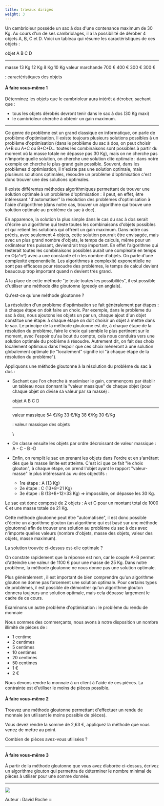 ```yaml
---
title: travaux dirigés
weight: 3
---
```



Un cambrioleur possède un sac à dos d\'une contenance maximum de 30 Kg.
Au cours d\'un de ses cambriolages, il a la possibilité de dérober 4
objets A, B, C et D. Voici un tableau qui résume les caractéristiques de
ces objets :

  objet              A       B       C       D
  ------------------ ------- ------- ------- -------
  masse              13 Kg   12 Kg   8 Kg    10 Kg
  valeur marchande   700 €   400 €   300 €   300 €

  : caractéristiques des objets

#### À faire vous-même 1

Déterminez les objets que le cambrioleur aura intérêt à dérober, sachant
que :

-   tous les objets dérobés devront tenir dans le sac à dos (30 Kg maxi)
-   le cambrioleur cherche à obtenir un gain maximum.

------------------------------------------------------------------------

Ce genre de problème est un grand classique en informatique, on parle de
problème d\'optimisation. Il existe toujours plusieurs solutions
possibles à un problème d\'optimisation (dans le problème du sac à dos,
on peut choisir A+B ou A+C ou B+C+D\... toutes les combinaisons sont
possibles à partir du moment où la masse totale ne dépasse pas 30 Kg),
mais on ne cherche pas n\'importe quelle solution, on cherche une
solution dite optimale : dans notre exemple on cherche le plus grand
gain possible. Souvent, dans les problèmes d\'optimisation, il n\'existe
pas une solution optimale, mais plusieurs solutions optimales, résoudre
un problème d\'optimisation c\'est donc trouver une des solutions
optimales.

Il existe différentes méthodes algorithmiques permettant de trouver une
solution optimale à un problème d\'optimisation : il peut, en effet,
être intéressant \"d\'automatiser\" la résolution des problèmes
d\'optimisation à l\'aide d\'algorithme (dans notre cas, trouver un
algorithme qui trouve une solution optimale au problème du sac à doc).

En apparence, la solution la plus simple dans le cas du sac à dos serait
d\'écrire un algorithme qui teste toutes les combinaisons d\'objets
possibles et qui retient les solutions qui offrent un gain maximum. Dans
notre cas précis, avec seulement 4 objets, cette solution pourrait être
envisagée, mais avec un plus grand nombre d\'objets, le temps de
calculs, même pour un ordinateur très puissant, deviendrait trop
important. En effet l\'algorithme qui testerait toutes les combinaisons
possibles aurait une complexité en temps en O(a^n^) avec a une constante
et n les nombre d\'objets. On parle d\'une complexité exponentielle. Les
algorithmes à complexité exponentielle ne sont pas efficaces pour
résoudre des problèmes, le temps de calcul devient beaucoup trop
important quand n devient très grand.

À la place de cette méthode \"je teste toutes les possibilités\", il est
possible d\'utiliser une méthode dite gloutonne (greedy en anglais).

Qu\'est-ce qu\'une méthode gloutonne ?

La résolution d\'un problème d\'optimisation se fait généralement par
étapes : à chaque étape on doit faire un choix. Par exemple, dans le
problème du sac à dos, nous ajoutons les objets un par un, chaque ajout
d\'un objet constitue une étape: à chaque étape on doit choisir un objet
à mettre dans le sac. Le principe de la méthode gloutonne est de, à
chaque étape de la résolution du problème, faire le choix qui semble le
plus pertinent sur le moment, avec l\'espoir qu\'au bout du compte, cela
nous conduira vers une solution optimale du problème à résoudre.
Autrement dit, on fait des choix localement optimaux dans l\'espoir que
ces choix mèneront à une solution globalement optimale (le
\"localement\" signifie ici \"à chaque étape de la résolution du
problème\").

Appliquons une méthode gloutonne à la résolution du problème du sac à
dos :

-   Sachant que l\'on cherche à maximiser le gain, commençons par
    établir un tableau nous donnant la \"valeur massique\" de chaque
    objet (pour chaque objet on divise sa valeur par sa masse) :

      objet             A         B         C         D
      ----------------- --------- --------- --------- ---------
      valeur massique   54 €/Kg   33 €/Kg   38 €/Kg   30 €/Kg

      : valeur massique des objets

    \

-   On classe ensuite les objets par ordre décroissant de valeur
    massique : A - C - B -D
-   Enfin, on remplit le sac en prenant les objets dans l\'ordre et en
    s\'arrêtant dès que la masse limite est atteinte. C\'est ici que ce
    fait \"le choix glouton\", à chaque étape, on prend l\'objet ayant
    le rapport \"valeur-masse\" le plus intéressant au vu des objectifs
    :
    -   1re étape : A (13 Kg)
    -   2e étape : C (13+8=21 Kg)
    -   3e étape : B (13+8+12=33 Kg) =\> impossible, on dépasse les 30
        Kg.

Le sac est donc composé de 2 objets : A et C pour un montant total de
1000 € et une masse totale de 21 Kg.

Cette méthode gloutonne peut être \"automatisée\", il est donc possible
d\'écrire un algorithme glouton (un algorithme qui est basé sur une
méthode gloutonne) afin de trouver une solution au problème du sac à dos
avec n\'importe quelles valeurs (nombre d\'objets, masse des objets,
valeur des objets, masse maximum).

La solution trouvée ci-dessus est-elle optimale ?

On constate rapidement que la réponse est non, car le couple A+B permet
d\'atteindre une valeur de 1100 € pour une masse de 25 Kg. Dans notre
problème, la méthode gloutonne ne nous donne pas une solution optimale.

Plus généralement , il est important de bien comprendre qu\'un
algorithme glouton ne donne pas forcement une solution optimale. Pour
certains types de problèmes, il est possible de démontrer qu\'un
algorithme glouton donnera toujours une solution optimale, mais cela
dépasse largement le cadre de ce cours.

Examinons un autre problème d\'optimisation : le problème du rendu de
monnaie

Nous sommes des commerçants, nous avons à notre disposition un nombre
illimité de pièces de :

-   1 centime
-   2 centimes
-   5 centimes
-   10 centimes
-   20 centimes
-   50 centimes
-   1 €
-   2 €

Nous devons rendre la monnaie à un client à l\'aide de ces pièces. La
contrainte est d\'utiliser le moins de pièces possible.

#### À faire vous-même 2

Trouvez une méthode gloutonne permettant d\'effectuer un rendu de
monnaie (en utilisant le moins possible de pièces).

Vous devez rendre la somme de 2,63 €, appliquez la méthode que vous
venez de mettre au point.

Combien de pièces avez-vous utilisées ?

------------------------------------------------------------------------

#### À faire vous-même 3

À partir de la méthode gloutonne que vous avez élaborée ci-dessus,
écrivez un algorithme glouton qui permettra de déterminer le nombre
minimal de pièces à utiliser pour une somme donnée.

------------------------------------------------------------------------

![](img/cc.png)

Auteur : David Roche
:::
